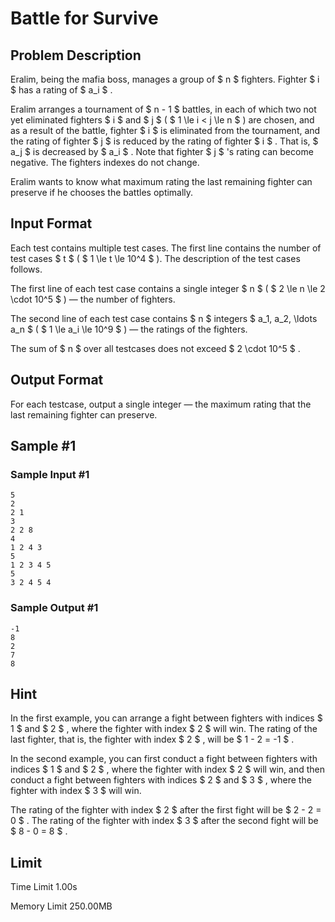 # Battle for Survive

## Problem Description

Eralim, being the mafia boss, manages a group of $ n $ fighters. Fighter $ i $ has a rating of $ a_i $ .

Eralim arranges a tournament of $ n - 1 $ battles, in each of which two not yet eliminated fighters $ i $ and $ j $ ( $ 1 \le i < j \le n $ ) are chosen, and as a result of the battle, fighter $ i $ is eliminated from the tournament, and the rating of fighter $ j $ is reduced by the rating of fighter $ i $ . That is, $ a_j $ is decreased by $ a_i $ . Note that fighter $ j $ 's rating can become negative. The fighters indexes do not change.

Eralim wants to know what maximum rating the last remaining fighter can preserve if he chooses the battles optimally.

## Input Format

Each test contains multiple test cases. The first line contains the number of test cases $ t $ ( $ 1 \le t \le 10^4 $ ). The description of the test cases follows.

The first line of each test case contains a single integer $ n $ ( $ 2 \le n \le 2 \cdot 10^5 $ ) — the number of fighters.

The second line of each test case contains $ n $ integers $ a_1, a_2, \ldots a_n $ ( $ 1 \le a_i \le 10^9 $ ) — the ratings of the fighters.

The sum of $ n $ over all testcases does not exceed $ 2 \cdot 10^5 $ .

## Output Format

For each testcase, output a single integer — the maximum rating that the last remaining fighter can preserve.

## Sample #1

### Sample Input #1

```
5
2
2 1
3
2 2 8
4
1 2 4 3
5
1 2 3 4 5
5
3 2 4 5 4
```

### Sample Output #1

```
-1
8
2
7
8
```

## Hint

In the first example, you can arrange a fight between fighters with indices $ 1 $ and $ 2 $ , where the fighter with index $ 2 $ will win. The rating of the last fighter, that is, the fighter with index $ 2 $ , will be $ 1 - 2 = -1 $ .

In the second example, you can first conduct a fight between fighters with indices $ 1 $ and $ 2 $ , where the fighter with index $ 2 $ will win, and then conduct a fight between fighters with indices $ 2 $ and $ 3 $ , where the fighter with index $ 3 $ will win.

The rating of the fighter with index $ 2 $ after the first fight will be $ 2 - 2 = 0 $ . The rating of the fighter with index $ 3 $ after the second fight will be $ 8 - 0 = 8 $ .

## Limit



Time Limit
1.00s

Memory Limit
250.00MB